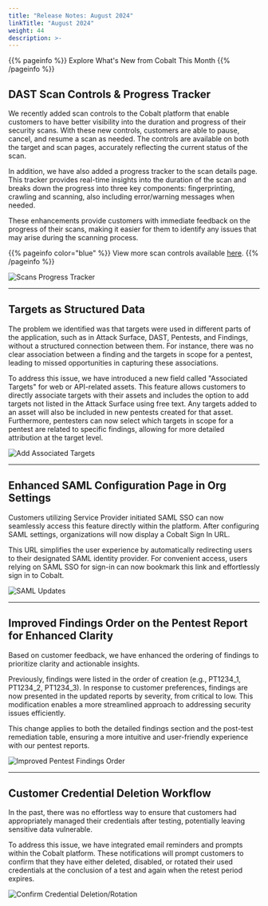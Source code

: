 ```yaml
---
title: "Release Notes: August 2024"
linkTitle: "August 2024"
weight: 44
description: >-
---
```


{{% pageinfo %}}
Explore What's New from Cobalt This Month
{{% /pageinfo %}}

## DAST Scan Controls & Progress Tracker

We recently added scan controls to the Cobalt platform that enable customers to have better visibility into the duration and progress of their security scans. With these new controls, customers are able to pause, cancel, and resume a scan as needed. The controls are available on both the target and scan pages, accurately reflecting the current status of the scan.

In addition, we have also added a progress tracker to the scan details page. This tracker provides real-time insights into the duration of the scan and breaks down the progress into three key components: fingerprinting, crawling and scanning, also including error/warning messages when needed.

These enhancements provide customers with immediate feedback on the progress of their scans, making it easier for them to identify any issues that may arise during the scanning process.

{{% pageinfo color="blue" %}}
View more scan controls available [here](/scans/scans/).
{{% /pageinfo %}}

![Scans Progress Tracker](/release-notes/Scan-Progress.png "Scans Progress Tracker")

---

## Targets as Structured Data

The problem we identified was that targets were used in different parts of the application, such as in Attack Surface, DAST, Pentests, and Findings, without a structured connection between them. For instance, there was no clear association between a finding and the targets in scope for a pentest, leading to missed opportunities in capturing these associations.

To address this issue, we have introduced a new field called "Associated Targets" for web or API-related assets. This feature allows customers to directly associate targets with their assets and includes the option to add targets not listed in the Attack Surface using free text. Any targets added to an asset will also be included in new pentests created for that asset. Furthermore, pentesters can now select which targets in scope for a pentest are related to specific findings, allowing for more detailed attribution at the target level.

![Add Associated Targets](/release-notes/associated-targets.png "Add Associated Targets")

---

## Enhanced SAML Configuration Page in Org Settings

Customers utilizing Service Provider initiated SAML SSO can now seamlessly access this feature directly within the platform. After configuring SAML settings, organizations will now display a Cobalt Sign In URL.

This URL simplifies the user experience by automatically redirecting users to their designated SAML identity provider. For convenient access, users relying on SAML SSO for sign-in can now bookmark this link and effortlessly sign in to Cobalt.

![SAML Updates](/release-notes/saml-updates.png "SAML Updates")

---

## Improved Findings Order on the Pentest Report for Enhanced Clarity

Based on customer feedback, we have enhanced the ordering of findings to prioritize clarity and actionable insights.

Previously, findings were listed in the order of creation (e.g., PT1234_1, PT1234_2, PT1234_3). In response to customer preferences, findings are now presented in the updated reports by severity, from critical to low. This modification enables a more streamlined approach to addressing security issues efficiently.

This change applies to both the detailed findings section and the post-test remediation table, ensuring a more intuitive and user-friendly experience with our pentest reports.

![Improved Pentest Findings Order](/release-notes/pentest-report-order.png "Improved Pentest Findings Order")

---

## Customer Credential Deletion Workflow

In the past, there was no effortless way to ensure that customers had appropriately managed their credentials after testing, potentially leaving sensitive data vulnerable.

To address this issue, we have integrated email reminders and prompts within the Cobalt platform. These notifications will prompt customers to confirm that they have either deleted, disabled, or rotated their used credentials at the conclusion of a test and again when the retest period expires.

![Confirm Credential Deletion/Rotation](/release-notes/confirm-credential-deletion.png "Confirm Credential Deletion/Rotation")
